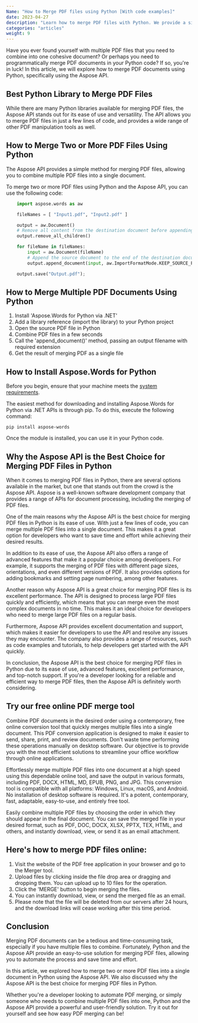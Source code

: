 ```yaml
---
Name: "How to Merge PDF files using Python [With code examples]"
date: 2023-04-27
description: "Learn how to merge PDF files with Python. We provide a simple method for merging PDF files, allowing you to combine multiple PDF files into a single document."
categories: "articles"
weight: 9
---
```


Have you ever found yourself with multiple PDF files that you need to combine into one cohesive document? Or perhaps you need to programmatically merge PDF documents in your Python code? If so, you're in luck! In this article, we will explore how to merge PDF documents using Python, specifically using the Aspose API.


## Best Python Library to Merge PDF Files

While there are many Python libraries available for merging PDF files, the Aspose API stands out for its ease of use and versatility. The API allows you to merge PDF files in just a few lines of code, and provides a wide range of other PDF manipulation tools as well.


## How to Merge Two or More PDF Files Using Python

The Aspose API provides a simple method for merging PDF files, allowing you to combine multiple PDF files into a single document.

To merge two or more PDF files using Python and the Aspose API, you can use the following code:

```python
    import aspose.words as aw

    fileNames = [ "Input1.pdf", "Input2.pdf" ]

    output = aw.Document()
    # Remove all content from the destination document before appending.
    output.remove_all_children()

    for fileName in fileNames:
        input = aw.Document(fileName)
        # Append the source document to the end of the destination document.
        output.append_document(input, aw.ImportFormatMode.KEEP_SOURCE_FORMATTING)

    output.save("Output.pdf");
```

## How to Merge Multiple PDF Documents Using Python

1. Install 'Aspose.Words for Python via .NET'
2. Add a library reference (import the library) to your Python project
3. Open the source PDF file in Python
4. Combine PDF files in a few seconds
5. Call the 'append_document()' method, passing an output filename with required extension
6. Get the result of merging PDF as a single file


## How to Install Aspose.Words for Python

Before you begin, ensure that your machine meets the [system requirements]( https://docs.aspose.com/words/python-net/system-requirements/).

The easiest method for downloading and installing Aspose.Words for Python via .NET APIs is through pip. To do this, execute the following command:

```
pip install aspose-words
```
Once the module is installed, you can use it in your Python code.


## Why the Aspose API is the Best Choice for Merging PDF Files in Python

When it comes to merging PDF files in Python, there are several options available in the market, but one that stands out from the crowd is the Aspose API. Aspose is a well-known software development company that provides a range of APIs for document processing, including the merging of PDF files.

One of the main reasons why the Aspose API is the best choice for merging PDF files in Python is its ease of use. With just a few lines of code, you can merge multiple PDF files into a single document. This makes it a great option for developers who want to save time and effort while achieving their desired results.

In addition to its ease of use, the Aspose API also offers a range of advanced features that make it a popular choice among developers. For example, it supports the merging of PDF files with different page sizes, orientations, and even different versions of PDF. It also provides options for adding bookmarks and setting page numbering, among other features.

Another reason why Aspose API is a great choice for merging PDF files is its excellent performance. The API is designed to process large PDF files quickly and efficiently, which means that you can merge even the most complex documents in no time. This makes it an ideal choice for developers who need to merge large PDF files on a regular basis.

Furthermore, Aspose API provides excellent documentation and support, which makes it easier for developers to use the API and resolve any issues they may encounter. The company also provides a range of resources, such as code examples and tutorials, to help developers get started with the API quickly.

In conclusion, the Aspose API is the best choice for merging PDF files in Python due to its ease of use, advanced features, excellent performance, and top-notch support. If you're a developer looking for a reliable and efficient way to merge PDF files, then the Aspose API is definitely worth considering.


## Try our free online PDF merge tool

Combine PDF documents in the desired order using a contemporary, free online conversion tool that quickly merges multiple files into a single document. This PDF conversion application is designed to make it easier to send, share, print, and review documents. Don't waste time performing these operations manually on desktop software. Our objective is to provide you with the most efficient solutions to streamline your office workflow through online applications.

Effortlessly merge multiple PDF files into one document at a high speed using this dependable online tool, and save the output in various formats, including PDF, DOCX, HTML, MD, EPUB, PNG, and JPG. This conversion tool is compatible with all platforms: Windows, Linux, macOS, and Android. No installation of desktop software is required. It's a potent, contemporary, fast, adaptable, easy-to-use, and entirely free tool.

Easily combine multiple PDF files by choosing the order in which they should appear in the final document. You can save the merged file in your desired format, such as PDF, DOC, DOCX, XLSX, PPTX, TEX, HTML, and others, and instantly download, view, or send it as an email attachment.


## Here's how to merge PDF files online:

1. Visit the website of the PDF free application in your browser and go to the Merger tool.
2. Upload files by clicking inside the file drop area or dragging and dropping them. You can upload up to 10 files for the operation.
3. Click the 'MERGE' button to begin merging the files.
4. You can instantly download, view, or send the merged file as an email.
5. Please note that the file will be deleted from our servers after 24 hours, and the download links will cease working after this time period.


## Conclusion

Merging PDF documents can be a tedious and time-consuming task, especially if you have multiple files to combine. Fortunately, Python and the Aspose API provide an easy-to-use solution for merging PDF files, allowing you to automate the process and save time and effort.

In this article, we explored how to merge two or more PDF files into a single document in Python using the Aspose API. We also discussed why the Aspose API is the best choice for merging PDF files in Python.

Whether you're a developer looking to automate PDF merging, or simply someone who needs to combine multiple PDF files into one, Python and the Aspose API provide a powerful and user-friendly solution. Try it out for yourself and see how easy PDF merging can be!
